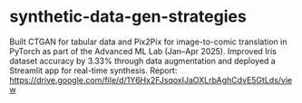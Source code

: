 # synthetic-data-gen-strategies
Built CTGAN for tabular data and Pix2Pix for image-to-comic translation in PyTorch as part of the Advanced ML Lab (Jan–Apr 2025). Improved Iris dataset accuracy by 3.33% through data augmentation and deployed a Streamlit app for real-time synthesis.
Report: https://drive.google.com/file/d/1Y6Hx2FJsqoxIJaOXLrbAghCdvE5GtLds/view
